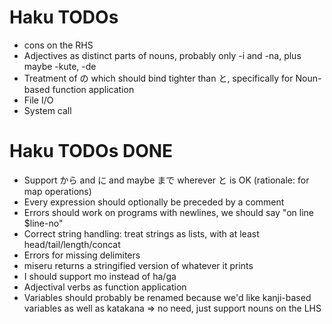 # Haku TODOs

- cons on the RHS
- Adjectives as distinct parts of nouns, probably only -i and -na, plus maybe -kute, -de
- Treatment of の which should bind tighter than と, specifically for Noun-based function application
- File I/O
- System call

# Haku TODOs DONE

- Support から and に and maybe まで wherever と is OK (rationale: for map operations)
- Every expression should optionally be preceded by a comment
- Errors should work on programs with newlines, we should say "on line $line-no"
- Correct string handling: treat strings as lists, with at least head/tail/length/concat
- Errors for missing delimiters
- miseru returns a stringified version of whatever it prints
- I should support mo instead of ha/ga
- Adjectival verbs as function application
- Variables should probably be renamed because we'd like kanji-based variables as well as katakana => no need, just support nouns on the LHS
